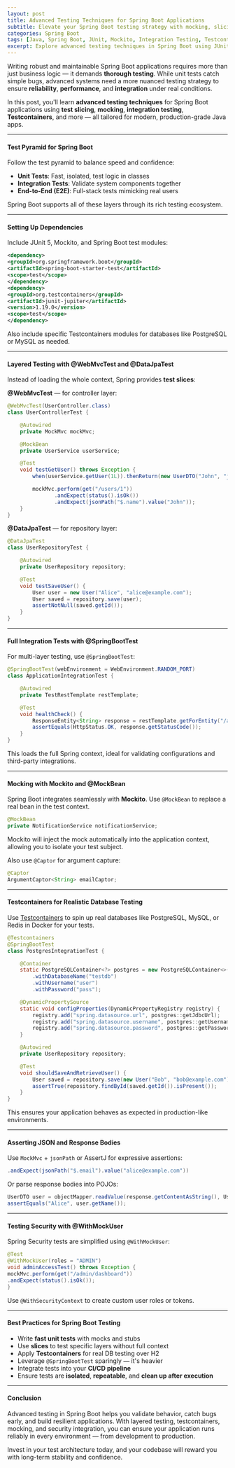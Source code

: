 ```yaml
---
layout: post
title: Advanced Testing Techniques for Spring Boot Applications
subtitle: Elevate your Spring Boot testing strategy with mocking, slicing, integration testing, and testcontainers
categories: Spring Boot
tags: [Java, Spring Boot, JUnit, Mockito, Integration Testing, Testcontainers, TDD]
excerpt: Explore advanced testing techniques in Spring Boot using JUnit, Mockito, Testcontainers, and Spring test slices. Learn how to isolate layers, validate APIs, and write maintainable tests for production-ready applications.
---
```




Writing robust and maintainable Spring Boot applications requires more than just business logic — it demands **thorough testing**. While unit tests catch simple bugs, advanced systems need a more nuanced testing strategy to ensure **reliability**, **performance**, and **integration** under real conditions.

In this post, you'll learn **advanced testing techniques** for Spring Boot applications using **test slicing**, **mocking**, **integration testing**, **Testcontainers**, and more — all tailored for modern, production-grade Java apps.

---

#### Test Pyramid for Spring Boot

Follow the test pyramid to balance speed and confidence:

- **Unit Tests**: Fast, isolated, test logic in classes
- **Integration Tests**: Validate system components together
- **End-to-End (E2E)**: Full-stack tests mimicking real users

Spring Boot supports all of these layers through its rich testing ecosystem.

---

#### Setting Up Dependencies

Include JUnit 5, Mockito, and Spring Boot test modules:

```xml
<dependency>
<groupId>org.springframework.boot</groupId>
<artifactId>spring-boot-starter-test</artifactId>
<scope>test</scope>
</dependency>
<dependency>
<groupId>org.testcontainers</groupId>
<artifactId>junit-jupiter</artifactId>
<version>1.19.0</version>
<scope>test</scope>
</dependency>
```

Also include specific Testcontainers modules for databases like PostgreSQL or MySQL as needed.

---

#### Layered Testing with @WebMvcTest and @DataJpaTest

Instead of loading the whole context, Spring provides **test slices**:

**@WebMvcTest** — for controller layer:

```java
@WebMvcTest(UserController.class)
class UserControllerTest {

    @Autowired
    private MockMvc mockMvc;

    @MockBean
    private UserService userService;

    @Test
    void testGetUser() throws Exception {
        when(userService.getUser(1L)).thenReturn(new UserDTO("John", "john@example.com"));

        mockMvc.perform(get("/users/1"))
               .andExpect(status().isOk())
               .andExpect(jsonPath("$.name").value("John"));
    }
}
```

**@DataJpaTest** — for repository layer:

```java
@DataJpaTest
class UserRepositoryTest {

    @Autowired
    private UserRepository repository;

    @Test
    void testSaveUser() {
        User user = new User("Alice", "alice@example.com");
        User saved = repository.save(user);
        assertNotNull(saved.getId());
    }
}
```

---

#### Full Integration Tests with @SpringBootTest

For multi-layer testing, use `@SpringBootTest`:

```java
@SpringBootTest(webEnvironment = WebEnvironment.RANDOM_PORT)
class ApplicationIntegrationTest {

    @Autowired
    private TestRestTemplate restTemplate;

    @Test
    void healthCheck() {
        ResponseEntity<String> response = restTemplate.getForEntity("/actuator/health", String.class);
        assertEquals(HttpStatus.OK, response.getStatusCode());
    }
}
```

This loads the full Spring context, ideal for validating configurations and third-party integrations.

---

#### Mocking with Mockito and @MockBean

Spring Boot integrates seamlessly with **Mockito**. Use `@MockBean` to replace a real bean in the test context.

```java
@MockBean
private NotificationService notificationService;
```

Mockito will inject the mock automatically into the application context, allowing you to isolate your test subject.

Also use `@Captor` for argument capture:

```java
@Captor
ArgumentCaptor<String> emailCaptor;
```

---

#### Testcontainers for Realistic Database Testing

Use [Testcontainers](https://www.testcontainers.org/) to spin up real databases like PostgreSQL, MySQL, or Redis in Docker for your tests.

```java
@Testcontainers
@SpringBootTest
class PostgresIntegrationTest {

    @Container
    static PostgreSQLContainer<?> postgres = new PostgreSQLContainer<>("postgres:15")
        .withDatabaseName("testdb")
        .withUsername("user")
        .withPassword("pass");

    @DynamicPropertySource
    static void configProperties(DynamicPropertyRegistry registry) {
        registry.add("spring.datasource.url", postgres::getJdbcUrl);
        registry.add("spring.datasource.username", postgres::getUsername);
        registry.add("spring.datasource.password", postgres::getPassword);
    }

    @Autowired
    private UserRepository repository;

    @Test
    void shouldSaveAndRetrieveUser() {
        User saved = repository.save(new User("Bob", "bob@example.com"));
        assertTrue(repository.findById(saved.getId()).isPresent());
    }
}
```

This ensures your application behaves as expected in production-like environments.

---

#### Asserting JSON and Response Bodies

Use `MockMvc` + `jsonPath` or AssertJ for expressive assertions:

```java
.andExpect(jsonPath("$.email").value("alice@example.com"))
```

Or parse response bodies into POJOs:

```java
UserDTO user = objectMapper.readValue(response.getContentAsString(), UserDTO.class);
assertEquals("Alice", user.getName());
```

---

#### Testing Security with @WithMockUser

Spring Security tests are simplified using `@WithMockUser`:

```java
@Test
@WithMockUser(roles = "ADMIN")
void adminAccessTest() throws Exception {
mockMvc.perform(get("/admin/dashboard"))
.andExpect(status().isOk());
}
```

Use `@WithSecurityContext` to create custom user roles or tokens.

---

#### Best Practices for Spring Boot Testing

- Write **fast unit tests** with mocks and stubs
- Use **slices** to test specific layers without full context
- Apply **Testcontainers** for real DB testing over H2
- Leverage `@SpringBootTest` sparingly — it's heavier
- Integrate tests into your **CI/CD pipeline**
- Ensure tests are **isolated**, **repeatable**, and **clean up after execution**

---

#### Conclusion

Advanced testing in Spring Boot helps you validate behavior, catch bugs early, and build resilient applications. With layered testing, testcontainers, mocking, and security integration, you can ensure your application runs reliably in every environment — from development to production.

Invest in your test architecture today, and your codebase will reward you with long-term stability and confidence.
